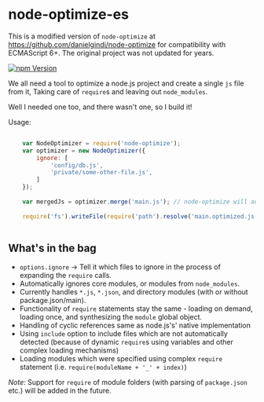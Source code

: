 node-optimize-es
================

This is a modified version of `node-optimize` at https://github.com/danielgindi/node-optimize for compatibility with ECMAScript 6+. The original project was not updated for years.

[![npm Version](https://badge.fury.io/js/node-optimize-es.png)](https://npmjs.org/package/node-optimize-es)

We all need a tool to optimize a node.js project and create a single `js` file from it, 
Taking care of `require`s and leaving out `node_modules`.

Well I needed one too, and there wasn't one, so I build it!

Usage:
```javascript

	var NodeOptimizer = require('node-optimize');
	var optimizer = new NodeOptimizer({ 
		ignore: [
			'config/db.js',
			'private/some-other-file.js',
		]
	});
	
    var mergedJs = optimizer.merge('main.js'); // node-optimize will automatically resolve that path for 'main.js' using path.resolve(...)
	
	require('fs').writeFile(require('path').resolve('main.optimized.js'), mergedJs);
	
```

## What's in the bag

* `options.ignore` -> Tell it which files to ignore in the process of expanding the `require` calls.
* Automatically ignores core modules, or modules from `node_modules`.
* Currently handles `*.js`, `*.json`, and directory modules (with or without package.json/main).
* Functionality of `require` statements stay the same - loading on demand, loading once, and synthesizing the `module` global object.
* Handling of cyclic references same as node.js's' native implementation
* Using `include` option to include files which are not automatically detected (because of dynamic `require`s using variables and other complex loading mechanisms)
* Loading modules which were specified using complex `require` statement (i.e. `require(moduleName + '_' + index)`)

*Note*: Support for `require` of module folders (with parsing of `package.json` etc.) will be added in the future.
